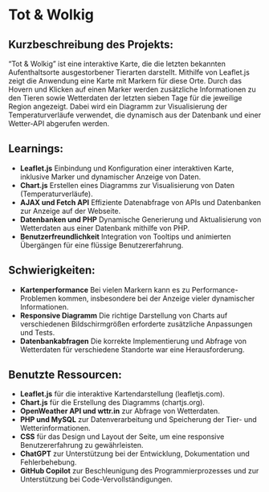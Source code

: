 # Tot & Wolkig


## Kurzbeschreibung des Projekts:

“Tot & Wolkig” ist eine interaktive Karte, die die letzten bekannten Aufenthaltsorte ausgestorbener Tierarten darstellt. Mithilfe von Leaflet.js zeigt die Anwendung eine Karte mit Markern für diese Orte. Durch das Hovern und Klicken auf einen Marker werden zusätzliche Informationen zu den Tieren sowie Wetterdaten der letzten sieben Tage für die jeweilige Region angezeigt. Dabei wird ein Diagramm zur Visualisierung der Temperaturverläufe verwendet, die dynamisch aus der Datenbank und einer Wetter-API abgerufen werden.

## Learnings:

- **Leaflet.js** Einbindung und Konfiguration einer interaktiven Karte, inklusive Marker und dynamischer Anzeige von Daten.
- **Chart.js** Erstellen eines Diagramms zur Visualisierung von Daten (Temperaturverläufe).
- **AJAX und Fetch API** Effiziente Datenabfrage von APIs und Datenbanken zur Anzeige auf der Webseite.
- **Datenbanken und PHP** Dynamische Generierung und Aktualisierung von Wetterdaten aus einer Datenbank mithilfe von PHP.
- **Benutzerfreundlichkeit** Integration von Tooltips und animierten Übergängen für eine flüssige Benutzererfahrung.

## Schwierigkeiten:

- **Kartenperformance** Bei vielen Markern kann es zu Performance-Problemen kommen, insbesondere bei der Anzeige vieler dynamischer Informationen.
- **Responsive Diagramm** Die richtige Darstellung von Charts auf verschiedenen Bildschirmgrößen erforderte zusätzliche Anpassungen und Tests.
- **Datenbankabfragen** Die korrekte Implementierung und Abfrage von Wetterdaten für verschiedene Standorte war eine Herausforderung.

## Benutzte Ressourcen:

- **Leaflet.js** für die interaktive Kartendarstellung (leafletjs.com).
- **Chart.js** für die Erstellung des Diagramms (chartjs.org).
- **OpenWeather API und wttr.in** zur Abfrage von Wetterdaten.
- **PHP und MySQL** zur Datenverarbeitung und Speicherung der Tier- und Wetterinformationen.
- **CSS** für das Design und Layout der Seite, um eine responsive Benutzererfahrung zu gewährleisten.
- **ChatGPT** zur Unterstützung bei der Entwicklung, Dokumentation und Fehlerbehebung.
- **GitHub Copilot** zur Beschleunigung des Programmierprozesses und zur Unterstützung bei Code-Vervollständigungen.